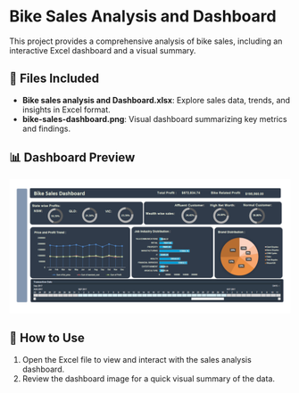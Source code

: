 # Bike Sales Analysis and Dashboard

This project provides a comprehensive analysis of bike sales, including an interactive Excel dashboard and a visual summary.

## 📁 Files Included

- **Bike sales analysis and Dashboard.xlsx**: Explore sales data, trends, and insights in Excel format.
- **bike-sales-dashboard.png**: Visual dashboard summarizing key metrics and findings.

## 📊 Dashboard Preview

<img src="bikesalesdashboard.png" alt="Bike Sales Dashboard" width="600" />

## 🚀 How to Use

1. Open the Excel file to view and interact with the sales analysis dashboard.
2. Review the dashboard image for a quick visual summary of the data.

